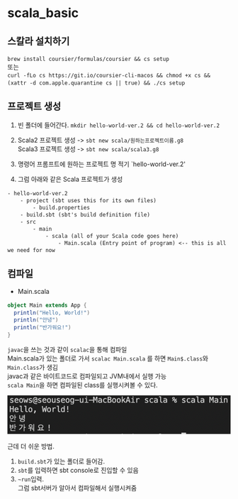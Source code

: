 # scala_basic

## 스칼라 설치하기

`brew install coursier/formulas/coursier && cs setup`  
또는  
`curl -fLo cs https://git.io/coursier-cli-macos && chmod +x cs && (xattr -d com.apple.quarantine cs || true) && ./cs setup`

## 프로젝트 생성

1. 빈 폴더에 들어간다. `mkdir hello-world-ver.2 && cd hello-world-ver.2`
2. Scala2 프로젝트 생성 -> `sbt new scala/원하는프로젝트이름.g8`  
   Scala3 프로젝트 생성 -> `sbt new scala/scala3.g8`
3. 명령어 프롬프트에 원하는 프로젝트 명 적기 `hello-world-ver.2'

4. 그럼 아래와 같은 Scala 프로젝트가 생성

```
- hello-world-ver.2
    - project (sbt uses this for its own files)
        - build.properties
    - build.sbt (sbt's build definition file)
    - src
        - main
            - scala (all of your Scala code goes here)
                - Main.scala (Entry point of program) <-- this is all we need for now
```

## 컴파일

- Main.scala

```scala
object Main extends App {
  println("Hello, World!")
  println("안녕")
  println("반가워요!")
}
```

`javac`을 쓰는 것과 같이 `scalac`을 통해 컴파일  
Main.scala가 있는 폴더로 가서
`scalac Main.scala` 를 하면 `Main$.class`와 `Main.class`가 생김  
javac과 같은 바이트코드로 컴파일되고 JVM내에서 실행 가능  
`scala Main`을 하면 컴파일된 class를 실행시켜볼 수 있다.

![이미지](/images/scala1.png)

근데 더 쉬운 방법.

1. `build.sbt`가 있는 폴더로 들어감.
2. `sbt`를 입력하면 sbt console로 진입할 수 있음
3. `~run`입력.  
   그럼 sbt서버가 알아서 컴파일해서 실행시켜줌
